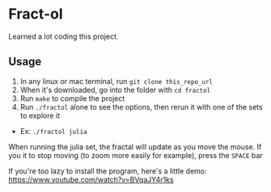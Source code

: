 # Fract-ol
Learned a lot coding this project.
## Usage
1. In any linux or mac terminal, run `git clone this_repo_url`
2. When it's downloaded, go into the folder with `cd fractol`
3. Run `make` to compile the project
4. Run `./fractol` alone to see the options, then rerun it with one of the sets to explore it
- Ex: `./fractol julia`

When running the julia set, the fractal will update as you move the mouse. If you it to stop moving (to zoom more easily for example), press the `SPACE` bar

If you're too lazy to install the program, here's a little demo:
https://www.youtube.com/watch?v=BVqaJY4r1ks
